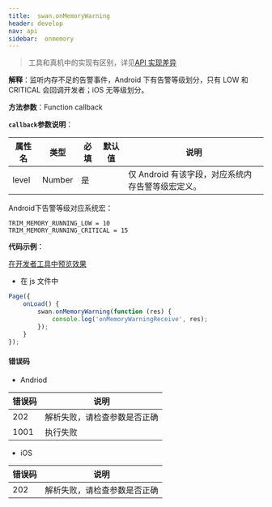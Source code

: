 ```yaml
---
title:  swan.onMemoryWarning
header: develop
nav: api
sidebar:  onmemory
---
```


 

> 工具和真机中的实现有区别，详见[API 实现差异](https://smartapp.baidu.com/docs/develop/devtools/diff/)

**解释**：监听内存不足的告警事件，Android 下有告警等级划分，只有 LOW 和 CRITICAL 会回调开发者；iOS 无等级划分。

**方法参数**：Function callback

**`callback`参数说明**：

|属性名 |类型  |必填 | 默认值 |说明|
|---- | ---- | ---- | ----|----|
|level |Number |是| |仅 Android 有该字段，对应系统内存告警等级宏定义。|

Android下告警等级对应系统宏：

```
TRIM_MEMORY_RUNNING_LOW = 10
TRIM_MEMORY_RUNNING_CRITICAL = 15
```
**代码示例**：

<a href="swanide://fragment/45797da5a75fbe90a9ef2be56bb707651569478446351" title="在开发者工具中预览效果" target="_self">在开发者工具中预览效果</a>


* 在 js 文件中

```js
Page({
    onLoad() {
        swan.onMemoryWarning(function (res) {
            console.log('onMemoryWarningReceive', res);
        });
    }
});
```

 
#### 错误码
* Andriod

|错误码|说明|
|--|--|
|202|解析失败，请检查参数是否正确      |
|1001|执行失败|

* iOS

|错误码|说明|
|--|--|
|202|解析失败，请检查参数是否正确      |
